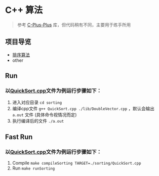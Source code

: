 # C++ 算法
> 参考 [C-Plus-Plus](https://github.com/TheAlgorithms/C-Plus-Plus) 库，但代码稍有不同，主要用于练手所用

## 项目导览
- [排序算法](./sorting/README.md)
- other

## Run

### 以[QuickSort.cpp](./sorting/QuickSort.cpp)文件为例运行步骤如下：
1. 进入对应目录 `cd sorting`
2. 编译cpp文件 `g++ QuickSort.cpp ./lib/DoubleVector.cpp` ，默认会输出 `a.out` 文件 (具体命令视情况而定)
3. 执行编译后的文件 `./a.out`

## Fast Run
### 以[QuickSort.cpp](./sorting/QuickSort.cpp)文件为例运行步骤如下：
1. Compile `make compileSorting TARGET=./sorting/QuickSort.cpp`
2. Run `make runSorting`
